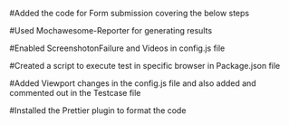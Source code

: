 #Added the code for Form submission covering the below steps

#Used Mochawesome-Reporter for generating results 

#Enabled ScreenshotonFailure and Videos in config.js file

#Created a script to execute test in specific browser in Package.json file

#Added Viewport changes in the config.js file and also added and commented out in the Testcase file  

#Installed the Prettier plugin to format the code
